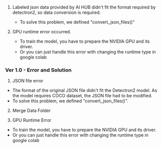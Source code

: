 1. Labeled json data provided by AI HUB didn't fit the format required by detectron2, so data conversion is required.
   * To solve this problem, we defined "convert_json_files()"

2. GPU runtime error occurred.
   * To train the model, you have to prepare the NVIDIA GPU and its driver.
   * Or you can just handle this error with changing the runtime type in google colab



### Ver 1.0 - Error and Solution
1. JSON file error
* The format of the original JSON file didn't fit the Detectron2 model. As the model requires COCO dataset, the JSON file had to be modified.
* To solve this problem, we defined "convert_json_files()".

2. Merge Data Folder


3. GPU Runtime Error
* To train the model, you have to prepare the NVIDIA GPU and its driver.
* Or you can just handle this error with changing the runtime type in google colab 
